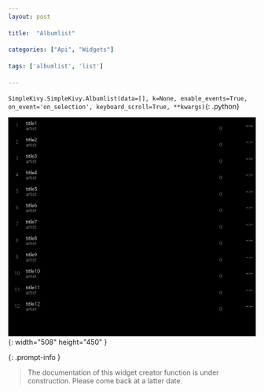 ```yaml
---
layout: post

title:  "Albumlist"

categories: ["Api", "Widgets"]

tags: ['albumlist', 'list']

---
```

`SimpleKivy.SimpleKivy.Albumlist(data=[], k=None, enable_events=True, on_event='on_selection', keyboard_scroll=True, **kwargs)`{: .python}


![Albumlist.png](assets/img/docs/Albumlist.png){: width="508" height="450" }


{: .prompt-info }

> The documentation of this widget creator function is under construction. Please come back at a latter date.
